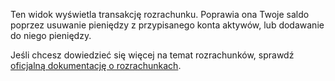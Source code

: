 Ten widok wyświetla transakcję rozrachunku. Poprawia ona Twoje saldo poprzez usuwanie pieniędzy z przypisanego konta aktywów, lub dodawanie do niego pieniędzy.

Jeśli chcesz dowiedzieć się więcej na temat rozrachunków, sprawdź [oficjalną dokumentację o rozrachunkach](https://docs.firefly-iii.org/advanced-concepts/reconcile).